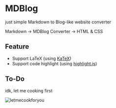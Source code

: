 # MDBlog
just simple Markdown to Blog-like website converter

Markdown -> MDBlog Converter -> HTML & CSS

## Feature
- Support LaTeX (using [KaTeX](https://katex.org/))
- Support code highlight (using [highlight.js](https://highlightjs.org/))

## To-Do
idk, let me cooking first

![letmecookforyou](assets/lethimcook.avifs)
